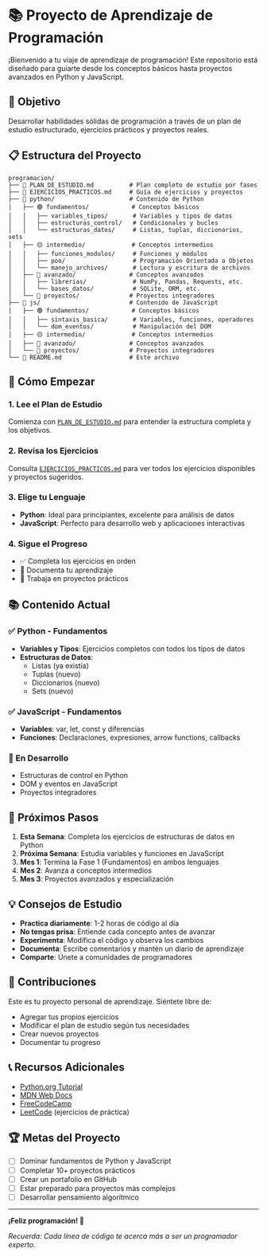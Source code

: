 # 📚 Proyecto de Aprendizaje de Programación

¡Bienvenido a tu viaje de aprendizaje de programación! Este repositorio está diseñado para guiarte desde los conceptos básicos hasta proyectos avanzados en Python y JavaScript.

## 🎯 Objetivo

Desarrollar habilidades sólidas de programación a través de un plan de estudio estructurado, ejercicios prácticos y proyectos reales.

## 📋 Estructura del Proyecto

```
programacion/
├── 📖 PLAN_DE_ESTUDIO.md          # Plan completo de estudio por fases
├── 🎯 EJERCICIOS_PRACTICOS.md     # Guía de ejercicios y proyectos
├── 📁 python/                     # Contenido de Python
│   ├── 🟢 fundamentos/            # Conceptos básicos
│   │   ├── variables_tipos/       # Variables y tipos de datos
│   │   ├── estructuras_control/   # Condicionales y bucles
│   │   └── estructuras_datos/     # Listas, tuplas, diccionarios, sets
│   ├── 🟡 intermedio/             # Conceptos intermedios
│   │   ├── funciones_modulos/     # Funciones y módulos
│   │   ├── poo/                   # Programación Orientada a Objetos
│   │   └── manejo_archivos/       # Lectura y escritura de archivos
│   ├── 🔴 avanzado/               # Conceptos avanzados
│   │   ├── librerias/             # NumPy, Pandas, Requests, etc.
│   │   └── bases_datos/           # SQLite, ORM, etc.
│   └── 🚀 proyectos/              # Proyectos integradores
├── 📁 js/                         # Contenido de JavaScript
│   ├── 🟢 fundamentos/            # Conceptos básicos
│   │   ├── sintaxis_basica/       # Variables, funciones, operadores
│   │   └── dom_eventos/           # Manipulación del DOM
│   ├── 🟡 intermedio/             # Conceptos intermedios
│   ├── 🔴 avanzado/               # Conceptos avanzados
│   └── 🚀 proyectos/              # Proyectos integradores
└── 📄 README.md                   # Este archivo
```

## 🚀 Cómo Empezar

### 1. Lee el Plan de Estudio
Comienza con [`PLAN_DE_ESTUDIO.md`](./PLAN_DE_ESTUDIO.md) para entender la estructura completa y los objetivos.

### 2. Revisa los Ejercicios
Consulta [`EJERCICIOS_PRACTICOS.md`](./EJERCICIOS_PRACTICOS.md) para ver todos los ejercicios disponibles y proyectos sugeridos.

### 3. Elige tu Lenguaje
- **Python**: Ideal para principiantes, excelente para análisis de datos
- **JavaScript**: Perfecto para desarrollo web y aplicaciones interactivas

### 4. Sigue el Progreso
- ✅ Completa los ejercicios en orden
- 📝 Documenta tu aprendizaje
- 🎯 Trabaja en proyectos prácticos

## 📚 Contenido Actual

### ✅ Python - Fundamentos
- **Variables y Tipos**: Ejercicios completos con todos los tipos de datos
- **Estructuras de Datos**:
  - Listas (ya existía)
  - Tuplas (nuevo)
  - Diccionarios (nuevo)
  - Sets (nuevo)

### ✅ JavaScript - Fundamentos
- **Variables**: var, let, const y diferencias
- **Funciones**: Declaraciones, expresiones, arrow functions, callbacks

### 🚧 En Desarrollo
- Estructuras de control en Python
- DOM y eventos en JavaScript
- Proyectos integradores

## 🎯 Próximos Pasos

1. **Esta Semana**: Completa los ejercicios de estructuras de datos en Python
2. **Próxima Semana**: Estudia variables y funciones en JavaScript
3. **Mes 1**: Termina la Fase 1 (Fundamentos) en ambos lenguajes
4. **Mes 2**: Avanza a conceptos intermedios
5. **Mes 3**: Proyectos avanzados y especialización

## 💡 Consejos de Estudio

- **Practica diariamente**: 1-2 horas de código al día
- **No tengas prisa**: Entiende cada concepto antes de avanzar
- **Experimenta**: Modifica el código y observa los cambios
- **Documenta**: Escribe comentarios y mantén un diario de aprendizaje
- **Comparte**: Únete a comunidades de programadores

## 🤝 Contribuciones

Este es tu proyecto personal de aprendizaje. Siéntete libre de:
- Agregar tus propios ejercicios
- Modificar el plan de estudio según tus necesidades
- Crear nuevos proyectos
- Documentar tu progreso

## 📞 Recursos Adicionales

- [Python.org Tutorial](https://docs.python.org/3/tutorial/)
- [MDN Web Docs](https://developer.mozilla.org/)
- [FreeCodeCamp](https://www.freecodecamp.org/)
- [LeetCode](https://leetcode.com/) (ejercicios de práctica)

## 🏆 Metas del Proyecto

- [ ] Dominar fundamentos de Python y JavaScript
- [ ] Completar 10+ proyectos prácticos
- [ ] Crear un portafolio en GitHub
- [ ] Estar preparado para proyectos más complejos
- [ ] Desarrollar pensamiento algorítmico

---

**¡Feliz programación! 🚀**

*Recuerda: Cada línea de código te acerca más a ser un programador experto.*